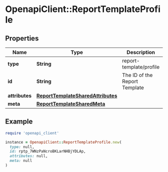 # OpenapiClient::ReportTemplateProfile

## Properties

| Name | Type | Description | Notes |
| ---- | ---- | ----------- | ----- |
| **type** | **String** | report-template/profile | [optional] |
| **id** | **String** | The ID of the Report Template | [optional] |
| **attributes** | [**ReportTemplateSharedAttributes**](ReportTemplateSharedAttributes.md) |  | [optional] |
| **meta** | [**ReportTemplateSharedMeta**](ReportTemplateSharedMeta.md) |  | [optional] |

## Example

```ruby
require 'openapi_client'

instance = OpenapiClient::ReportTemplateProfile.new(
  type: null,
  id: rptp_7WNzPaNcroBKLarNHBjYDLAp,
  attributes: null,
  meta: null
)
```

